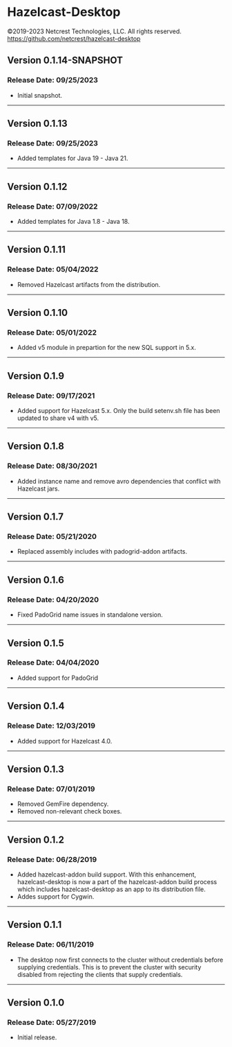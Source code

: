 # Hazelcast-Desktop

©2019-2023 Netcrest Technologies, LLC. All rights reserved.
https://github.com/netcrest/hazelcast-desktop

## Version 0.1.14-SNAPSHOT

### Release Date: 09/25/2023

- Initial snapshot.

---

## Version 0.1.13

### Release Date: 09/25/2023

- Added templates for Java 19 - Java 21.

---

## Version 0.1.12

### Release Date: 07/09/2022

- Added templates for Java 1.8 - Java 18.

----

## Version 0.1.11

### Release Date: 05/04/2022

- Removed Hazelcast artifacts from the distribution.

----

## Version 0.1.10

### Release Date: 05/01/2022

- Added v5 module in prepartion for the new SQL support in 5.x.

----

## Version 0.1.9

### Release Date: 09/17/2021

- Added support for Hazelcast 5.x. Only the build setenv.sh file has been updated to share v4 with v5.

----

## Version 0.1.8

### Release Date: 08/30/2021

- Added instance name and remove avro dependencies that conflict with Hazelcast jars.

----

## Version 0.1.7

### Release Date: 05/21/2020

- Replaced assembly includes with padogrid-addon artifacts.

----

## Version 0.1.6

### Release Date: 04/20/2020

- Fixed PadoGrid name issues in standalone version.

----

## Version 0.1.5

### Release Date: 04/04/2020

- Added support for PadoGrid

----

## Version 0.1.4

### Release Date: 12/03/2019

- Added support for Hazelcast 4.0.

----

## Version 0.1.3

### Release Date: 07/01/2019

- Removed GemFire dependency.
- Removed non-relevant check boxes.

----

## Version 0.1.2

### Release Date: 06/28/2019

- Added hazelcast-addon build support. With this enhancement, hazelcast-desktop
  is now a part of the hazelcast-addon build process which includes 
  hazelcast-desktop as an app to its distribution file.
- Addes support for Cygwin.

----

## Version 0.1.1
### Release Date: 06/11/2019

- The desktop now first connects to the cluster without credentials before supplying
  credentials. This is to prevent the cluster with security disabled from rejecting 
  the clients that supply credentials.

----

## Version 0.1.0
### Release Date: 05/27/2019

- Initial release.

